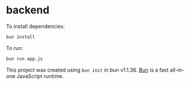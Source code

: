 # backend

To install dependencies:

```bash
bun install
```

To run:

```bash
bun run app.js
```

This project was created using `bun init` in bun v1.1.36. [Bun](https://bun.sh) is a fast all-in-one JavaScript runtime.
